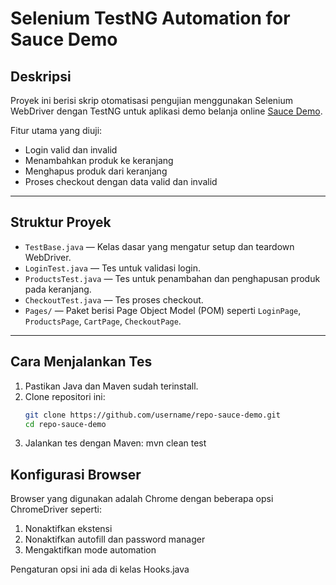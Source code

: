 # Selenium TestNG Automation for Sauce Demo

## Deskripsi
Proyek ini berisi skrip otomatisasi pengujian menggunakan Selenium WebDriver dengan TestNG untuk aplikasi demo belanja online [Sauce Demo](https://www.saucedemo.com).

Fitur utama yang diuji:
- Login valid dan invalid
- Menambahkan produk ke keranjang
- Menghapus produk dari keranjang
- Proses checkout dengan data valid dan invalid

---

## Struktur Proyek

- `TestBase.java` — Kelas dasar yang mengatur setup dan teardown WebDriver.
- `LoginTest.java` — Tes untuk validasi login.
- `ProductsTest.java` — Tes untuk penambahan dan penghapusan produk pada keranjang.
- `CheckoutTest.java` — Tes proses checkout.
- `Pages/` — Paket berisi Page Object Model (POM) seperti `LoginPage`, `ProductsPage`, `CartPage`, `CheckoutPage`.

---

## Cara Menjalankan Tes

1. Pastikan Java dan Maven sudah terinstall.
2. Clone repositori ini:
   ```bash
   git clone https://github.com/username/repo-sauce-demo.git
   cd repo-sauce-demo

3. Jalankan tes dengan Maven:
mvn clean test

## Konfigurasi Browser

Browser yang digunakan adalah Chrome dengan beberapa opsi ChromeDriver seperti:

1. Nonaktifkan ekstensi
2. Nonaktifkan autofill dan password manager
3. Mengaktifkan mode automation

Pengaturan opsi ini ada di kelas Hooks.java